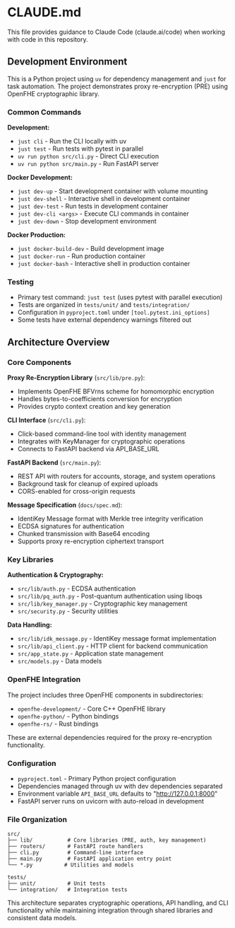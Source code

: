 # CLAUDE.md

This file provides guidance to Claude Code (claude.ai/code) when working with code in this repository.

## Development Environment

This is a Python project using `uv` for dependency management and `just` for task automation. The project demonstrates proxy re-encryption (PRE) using OpenFHE cryptographic library.

### Common Commands

**Development:**
- `just cli` - Run the CLI locally with uv
- `just test` - Run tests with pytest in parallel
- `uv run python src/cli.py` - Direct CLI execution
- `uv run python src/main.py` - Run FastAPI server

**Docker Development:**
- `just dev-up` - Start development container with volume mounting
- `just dev-shell` - Interactive shell in development container  
- `just dev-test` - Run tests in development container
- `just dev-cli <args>` - Execute CLI commands in container
- `just dev-down` - Stop development environment

**Docker Production:**
- `just docker-build-dev` - Build development image
- `just docker-run` - Run production container
- `just docker-bash` - Interactive shell in production container

### Testing

- Primary test command: `just test` (uses pytest with parallel execution)
- Tests are organized in `tests/unit/` and `tests/integration/`
- Configuration in `pyproject.toml` under `[tool.pytest.ini_options]`
- Some tests have external dependency warnings filtered out

## Architecture Overview

### Core Components

**Proxy Re-Encryption Library** (`src/lib/pre.py`):
- Implements OpenFHE BFVrns scheme for homomorphic encryption
- Handles bytes-to-coefficients conversion for encryption
- Provides crypto context creation and key generation

**CLI Interface** (`src/cli.py`):
- Click-based command-line tool with identity management
- Integrates with KeyManager for cryptographic operations
- Connects to FastAPI backend via API_BASE_URL

**FastAPI Backend** (`src/main.py`):
- REST API with routers for accounts, storage, and system operations
- Background task for cleanup of expired uploads
- CORS-enabled for cross-origin requests

**Message Specification** (`docs/spec.md`):
- IdentiKey Message format with Merkle tree integrity verification
- ECDSA signatures for authentication
- Chunked transmission with Base64 encoding
- Supports proxy re-encryption ciphertext transport

### Key Libraries

**Authentication & Cryptography:**
- `src/lib/auth.py` - ECDSA authentication
- `src/lib/pq_auth.py` - Post-quantum authentication using liboqs
- `src/lib/key_manager.py` - Cryptographic key management
- `src/security.py` - Security utilities

**Data Handling:**
- `src/lib/idk_message.py` - IdentiKey message format implementation
- `src/lib/api_client.py` - HTTP client for backend communication
- `src/app_state.py` - Application state management
- `src/models.py` - Data models

### OpenFHE Integration

The project includes three OpenFHE components in subdirectories:
- `openfhe-development/` - Core C++ OpenFHE library
- `openfhe-python/` - Python bindings
- `openfhe-rs/` - Rust bindings

These are external dependencies required for the proxy re-encryption functionality.

### Configuration

- `pyproject.toml` - Primary Python project configuration
- Dependencies managed through uv with dev dependencies separated
- Environment variable `API_BASE_URL` defaults to "http://127.0.0.1:8000"
- FastAPI server runs on uvicorn with auto-reload in development

### File Organization

```
src/
├── lib/           # Core libraries (PRE, auth, key management)
├── routers/       # FastAPI route handlers
├── cli.py         # Command-line interface
├── main.py        # FastAPI application entry point
└── *.py          # Utilities and models

tests/
├── unit/          # Unit tests
└── integration/   # Integration tests
```

This architecture separates cryptographic operations, API handling, and CLI functionality while maintaining integration through shared libraries and consistent data models.